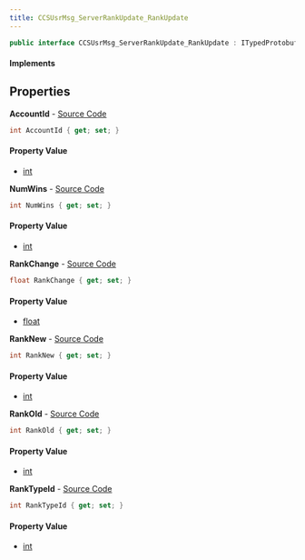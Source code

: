 ```yaml
---
title: CCSUsrMsg_ServerRankUpdate_RankUpdate
---
```


```csharp
public interface CCSUsrMsg_ServerRankUpdate_RankUpdate : ITypedProtobuf<CCSUsrMsg_ServerRankUpdate_RankUpdate>, INativeHandle
```

#### Implements

## Properties

**AccountId** - [Source Code](https://github.com/swiftly-solution/swiftlys2/blob/main/managed/src/SwiftlyS2.Generated/Protobufs/Interfaces/CCSUsrMsg_ServerRankUpdate_RankUpdate.cs#L13)

```csharp
int AccountId { get; set; }
```

#### Property Value

- [int](https://learn.microsoft.com/dotnet/api/system.int32)

**NumWins** - [Source Code](https://github.com/swiftly-solution/swiftlys2/blob/main/managed/src/SwiftlyS2.Generated/Protobufs/Interfaces/CCSUsrMsg_ServerRankUpdate_RankUpdate.cs#L22)

```csharp
int NumWins { get; set; }
```

#### Property Value

- [int](https://learn.microsoft.com/dotnet/api/system.int32)

**RankChange** - [Source Code](https://github.com/swiftly-solution/swiftlys2/blob/main/managed/src/SwiftlyS2.Generated/Protobufs/Interfaces/CCSUsrMsg_ServerRankUpdate_RankUpdate.cs#L25)

```csharp
float RankChange { get; set; }
```

#### Property Value

- [float](https://learn.microsoft.com/dotnet/api/system.single)

**RankNew** - [Source Code](https://github.com/swiftly-solution/swiftlys2/blob/main/managed/src/SwiftlyS2.Generated/Protobufs/Interfaces/CCSUsrMsg_ServerRankUpdate_RankUpdate.cs#L19)

```csharp
int RankNew { get; set; }
```

#### Property Value

- [int](https://learn.microsoft.com/dotnet/api/system.int32)

**RankOld** - [Source Code](https://github.com/swiftly-solution/swiftlys2/blob/main/managed/src/SwiftlyS2.Generated/Protobufs/Interfaces/CCSUsrMsg_ServerRankUpdate_RankUpdate.cs#L16)

```csharp
int RankOld { get; set; }
```

#### Property Value

- [int](https://learn.microsoft.com/dotnet/api/system.int32)

**RankTypeId** - [Source Code](https://github.com/swiftly-solution/swiftlys2/blob/main/managed/src/SwiftlyS2.Generated/Protobufs/Interfaces/CCSUsrMsg_ServerRankUpdate_RankUpdate.cs#L28)

```csharp
int RankTypeId { get; set; }
```

#### Property Value

- [int](https://learn.microsoft.com/dotnet/api/system.int32)

